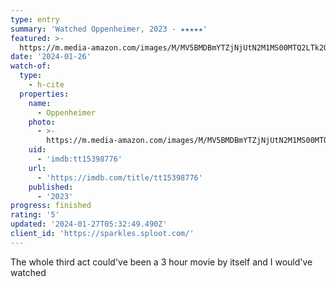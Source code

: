 ```yaml
---
type: entry
summary: 'Watched Oppenheimer, 2023 - ★★★★★'
featured: >-
  https://m.media-amazon.com/images/M/MV5BMDBmYTZjNjUtN2M1MS00MTQ2LTk2ODgtNzc2M2QyZGE5NTVjXkEyXkFqcGdeQXVyNzAwMjU2MTY@._V1_SX300.jpg
date: '2024-01-26'
watch-of:
  type:
    - h-cite
  properties:
    name:
      - Oppenheimer
    photo:
      - >-
        https://m.media-amazon.com/images/M/MV5BMDBmYTZjNjUtN2M1MS00MTQ2LTk2ODgtNzc2M2QyZGE5NTVjXkEyXkFqcGdeQXVyNzAwMjU2MTY@._V1_SX300.jpg
    uid:
      - 'imdb:tt15398776'
    url:
      - 'https://imdb.com/title/tt15398776'
    published:
      - '2023'
progress: finished
rating: '5'
updated: '2024-01-27T05:32:49.490Z'
client_id: 'https://sparkles.sploot.com/'
---
```

The whole third act could've been a 3 hour movie by itself and I would've watched
